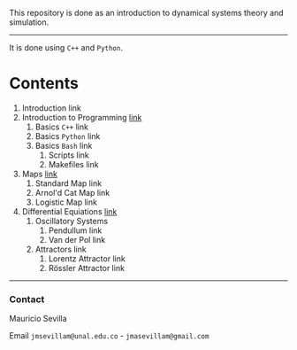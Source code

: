 This repository is done as an introduction to dynamical systems theory and simulation.

---

It is done using `C++` and `Python`.

# Contents

1. Introduction link
1. Introduction to Programming [link](https://jmsevillam.github.io/Dynamical_Systems/Coding)
    1. Basics `C++` link
    1. Basics `Python` link 
    1. Basics `Bash` link
        1. Scripts link
        1. Makefiles link
1. Maps [link](https://jmsevillam.github.io/Dynamical_Systems/Maps/)
    1. Standard Map link
    1. Arnol'd Cat Map link 
    1. Logistic Map link
1. Differential Equiations [link](https://jmsevillam.github.io/Dynamical_Systems/ODE/)
    1. Oscillatory Systems
        1. Pendullum link
        1. Van der Pol link
    1. Attractors link
        1. Lorentz Attractor link
        1. Rössler Attractor link

---

### Contact

Mauricio Sevilla

Email `jmsevillam@unal.edu.co` - `jmasevillam@gmail.com`
